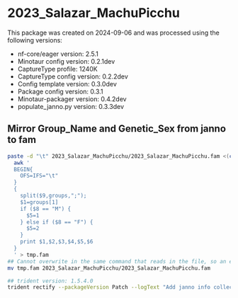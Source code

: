 # 2023_Salazar_MachuPicchu
This package was created on 2024-09-06 and was processed using the following versions:
 - nf-core/eager version:  2.5.1
 - Minotaur config version: 0.2.1dev
 - CaptureType profile: 1240K
 - CaptureType config version: 0.2.2dev
 - Config template version: 0.3.0dev
 - Package config version: 0.3.1
 - Minotaur-packager version: 0.4.2dev
 - populate_janno.py version: 0.3.3dev

## Mirror Group_Name and Genetic_Sex from janno to fam
```bash
paste -d "\t" 2023_Salazar_MachuPicchu/2023_Salazar_MachuPicchu.fam <(cut -f 1-3 2023_Salazar_MachuPicchu/2023_Salazar_MachuPicchu.janno |tail -n +2) | \
  awk '
  BEGIN{
    OFS=IFS="\t"
  }
  {
    split($9,groups,";");
    $1=groups[1]
    if ($8 == "M") {
      $5=1
    } else if ($8 == "F") {
      $5=2
    }
    print $1,$2,$3,$4,$5,$6
  }
  ' > tmp.fam
## Cannot overwrite in the same command that reads in the file, so an extra mv is needed.
mv tmp.fam 2023_Salazar_MachuPicchu/2023_Salazar_MachuPicchu.fam

## trident version: 1.5.4.0
trident rectify --packageVersion Patch --logText "Add janno info collected by @Kavlahkaff. Mirror info to fam file."  --checksumAll -d 2023_Salazar_MachuPicchu
```
